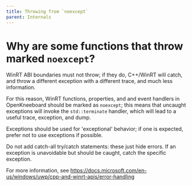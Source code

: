 ```yaml
---
title: Throwing from `noexcept`
parent: Internals
---
```


# Why are some functions that throw marked `noexcept`?

WinRT ABI boundaries must not throw; if they do, C++/WinRT will catch, and
throw a different exception with a different trace, and much less information.

For this reason, WinRT functions, properties, and and event handlers in OpenKneeboard
should be marked as `noexcept`; this means that uncaught exceptions will invoke the
`std::terminate` handler, which will lead to a useful trace, exception, and dump.

Exceptions should be used for 'exceptional' behavior; if one is expected, prefer
not to use exceptions if possible.

Do not add catch-all try/catch statements: these just hide errors. If an exception
is unavoidable but should be caught, catch the specific exception.

For more information, see https://docs.microsoft.com/en-us/windows/uwp/cpp-and-winrt-apis/error-handling
